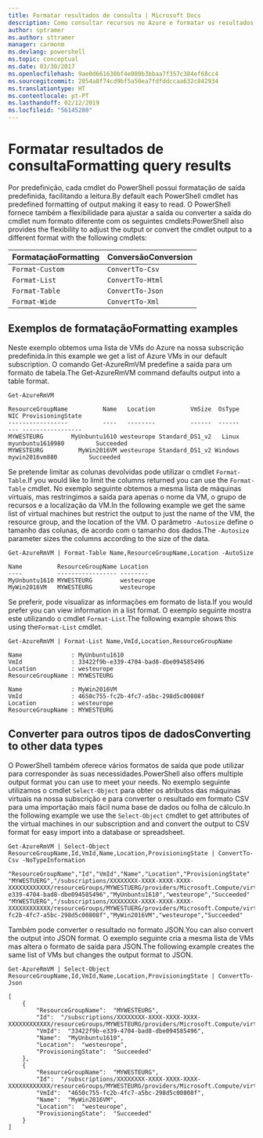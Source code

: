 ```yaml
---
title: Formatar resultados de consulta | Microsoft Docs
description: Como consultar recursos no Azure e formatar os resultados.
author: sptramer
ms.author: sttramer
manager: carmonm
ms.devlang: powershell
ms.topic: conceptual
ms.date: 03/30/2017
ms.openlocfilehash: 9ae0d661630bf4e080b3bbaa7f357c384ef68cc4
ms.sourcegitcommit: 2054a8f74cd9bf5a50ea7fdfddccaa632c842934
ms.translationtype: HT
ms.contentlocale: pt-PT
ms.lasthandoff: 02/12/2019
ms.locfileid: "56145280"
---
```

# <a name="formatting-query-results"></a><span data-ttu-id="d8239-103">Formatar resultados de consulta</span><span class="sxs-lookup"><span data-stu-id="d8239-103">Formatting query results</span></span>

<span data-ttu-id="d8239-104">Por predefinição, cada cmdlet do PowerShell possui formatação de saída predefinida, facilitando a leitura.</span><span class="sxs-lookup"><span data-stu-id="d8239-104">By default each PowerShell cmdlet has predefined formatting of output making it easy to read.</span></span>  <span data-ttu-id="d8239-105">O PowerShell fornece também a flexibilidade para ajustar a saída ou converter a saída do cmdlet num formato diferente com os seguintes cmdlets:</span><span class="sxs-lookup"><span data-stu-id="d8239-105">PowerShell also provides the flexibility to adjust the output or convert the cmdlet output to a different format with the following cmdlets:</span></span>

| <span data-ttu-id="d8239-106">Formatação</span><span class="sxs-lookup"><span data-stu-id="d8239-106">Formatting</span></span>      | <span data-ttu-id="d8239-107">Conversão</span><span class="sxs-lookup"><span data-stu-id="d8239-107">Conversion</span></span>       |
|-----------------|------------------|
| `Format-Custom` | `ConvertTo-Csv`  |
| `Format-List`   | `ConvertTo-Html` |
| `Format-Table`  | `ConvertTo-Json` |
| `Format-Wide`   | `ConvertTo-Xml`  |

## <a name="formatting-examples"></a><span data-ttu-id="d8239-108">Exemplos de formatação</span><span class="sxs-lookup"><span data-stu-id="d8239-108">Formatting examples</span></span>

<span data-ttu-id="d8239-109">Neste exemplo obtemos uma lista de VMs do Azure na nossa subscrição predefinida.</span><span class="sxs-lookup"><span data-stu-id="d8239-109">In this example we get a list of Azure VMs in our default subscription.</span></span>  <span data-ttu-id="d8239-110">O comando Get-AzureRmVM predefine a saída para um formato de tabela.</span><span class="sxs-lookup"><span data-stu-id="d8239-110">The Get-AzureRmVM command defaults output into a table format.</span></span>

```powershell-interactive
Get-AzureRmVM
```

```output
ResourceGroupName          Name   Location          VmSize  OsType              NIC ProvisioningState
-----------------          ----   --------          ------  ------              --- -----------------
MYWESTEURG        MyUnbuntu1610 westeurope Standard_DS1_v2   Linux myunbuntu1610980         Succeeded
MYWESTEURG          MyWin2016VM westeurope Standard_DS1_v2 Windows   mywin2016vm880         Succeeded
```

<span data-ttu-id="d8239-111">Se pretende limitar as colunas devolvidas pode utilizar o cmdlet `Format-Table`.</span><span class="sxs-lookup"><span data-stu-id="d8239-111">If you would like to limit the columns returned you can use the `Format-Table` cmdlet.</span></span> <span data-ttu-id="d8239-112">No exemplo seguinte obtemos a mesma lista de máquinas virtuais, mas restringimos a saída para apenas o nome da VM, o grupo de recursos e a localização da VM.</span><span class="sxs-lookup"><span data-stu-id="d8239-112">In the following example we get the same list of virtual machines but restrict the output to just the name of the VM, the resource group, and the location of the VM.</span></span>  <span data-ttu-id="d8239-113">O parâmetro `-Autosize` define o tamanho das colunas, de acordo com o tamanho dos dados.</span><span class="sxs-lookup"><span data-stu-id="d8239-113">The `-Autosize` parameter sizes the columns according to the size of the data.</span></span>

```powershell-interactive
Get-AzureRmVM | Format-Table Name,ResourceGroupName,Location -AutoSize
```

```output
Name          ResourceGroupName Location
----          ----------------- --------
MyUnbuntu1610 MYWESTEURG        westeurope
MyWin2016VM   MYWESTEURG        westeurope
```

<span data-ttu-id="d8239-114">Se preferir, pode visualizar as informações em formato de lista.</span><span class="sxs-lookup"><span data-stu-id="d8239-114">If you would prefer you can view information in a list format.</span></span> <span data-ttu-id="d8239-115">O exemplo seguinte mostra este utilizando o cmdlet `Format-List`.</span><span class="sxs-lookup"><span data-stu-id="d8239-115">The following example shows this using the`Format-List` cmdlet.</span></span>

```powershell-interactive
Get-AzureRmVM | Format-List Name,VmId,Location,ResourceGroupName
```

```output
Name              : MyUnbuntu1610
VmId              : 33422f9b-e339-4704-bad8-dbe094585496
Location          : westeurope
ResourceGroupName : MYWESTEURG

Name              : MyWin2016VM
VmId              : 4650c755-fc2b-4fc7-a5bc-298d5c00808f
Location          : westeurope
ResourceGroupName : MYWESTEURG
```

## <a name="converting-to-other-data-types"></a><span data-ttu-id="d8239-116">Converter para outros tipos de dados</span><span class="sxs-lookup"><span data-stu-id="d8239-116">Converting to other data types</span></span>

<span data-ttu-id="d8239-117">O PowerShell também oferece vários formatos de saída que pode utilizar para corresponder às suas necessidades.</span><span class="sxs-lookup"><span data-stu-id="d8239-117">PowerShell also offers multiple output format you can use to meet your needs.</span></span>  <span data-ttu-id="d8239-118">No exemplo seguinte utilizamos o cmdlet `Select-Object` para obter os atributos das máquinas virtuais na nossa subscrição e para converter o resultado em formato CSV para uma importação mais fácil numa base de dados ou folha de cálculo.</span><span class="sxs-lookup"><span data-stu-id="d8239-118">In the following example we use the `Select-Object` cmdlet to get attributes of the virtual machines in our subscription and and convert the output to CSV format for easy import into a database or spreadsheet.</span></span>

```powershell-interactive
Get-AzureRmVM | Select-Object ResourceGroupName,Id,VmId,Name,Location,ProvisioningState | ConvertTo-Csv -NoTypeInformation
```

```output
"ResourceGroupName","Id","VmId","Name","Location","ProvisioningState"
"MYWESTUERG","/subscriptions/XXXXXXXX-XXXX-XXXX-XXXX-XXXXXXXXXXXX/resourceGroups/MYWESTUERG/providers/Microsoft.Compute/virtualMachines/MyUnbuntu1610","33422f9b-e339-4704-bad8-dbe094585496","MyUnbuntu1610","westeurope","Succeeded"
"MYWESTUERG","/subscriptions/XXXXXXXX-XXXX-XXXX-XXXX-XXXXXXXXXXXX/resourceGroups/MYWESTUERG/providers/Microsoft.Compute/virtualMachines/MyWin2016VM","4650c755-fc2b-4fc7-a5bc-298d5c00808f","MyWin2016VM","westeurope","Succeeded"
```

<span data-ttu-id="d8239-119">Também pode converter o resultado no formato JSON.</span><span class="sxs-lookup"><span data-stu-id="d8239-119">You can also convert the output into JSON format.</span></span>  <span data-ttu-id="d8239-120">O exemplo seguinte cria a mesma lista de VMs mas altera o formato de saída para JSON.</span><span class="sxs-lookup"><span data-stu-id="d8239-120">The following example creates the same list of VMs but changes the output format to JSON.</span></span>

```powershell-interactive
Get-AzureRmVM | Select-Object ResourceGroupName,Id,VmId,Name,Location,ProvisioningState | ConvertTo-Json
```

```output
[
    {
        "ResourceGroupName":  "MYWESTEURG",
        "Id":  "/subscriptions/XXXXXXXX-XXXX-XXXX-XXXX-XXXXXXXXXXXX/resourceGroups/MYWESTEURG/providers/Microsoft.Compute/virtualMachines/MyUnbuntu1610",
        "VmId":  "33422f9b-e339-4704-bad8-dbe094585496",
        "Name":  "MyUnbuntu1610",
        "Location":  "westeurope",
        "ProvisioningState":  "Succeeded"
    },
    {
        "ResourceGroupName":  "MYWESTEURG",
        "Id":  "/subscriptions/XXXXXXXX-XXXX-XXXX-XXXX-XXXXXXXXXXXX/resourceGroups/MYWESTEURG/providers/Microsoft.Compute/virtualMachines/MyWin2016VM",
        "VmId":  "4650c755-fc2b-4fc7-a5bc-298d5c00808f",
        "Name":  "MyWin2016VM",
        "Location":  "westeurope",
        "ProvisioningState":  "Succeeded"
    }
]
```
